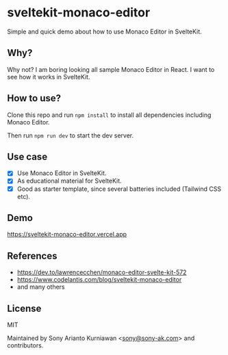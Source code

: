 # sveltekit-monaco-editor

Simple and quick demo about how to use Monaco Editor in SvelteKit.

## Why?

Why not? I am boring looking all sample Monaco Editor in React. I want to see how it works in SvelteKit.

## How to use?

Clone this repo and run `npm install` to install all dependencies including Monaco Editor.

Then run `npm run dev` to start the dev server.

## Use case

- [x] Use Monaco Editor in SvelteKit.
- [x] As educational material for SvelteKit.
- [x] Good as starter template, since several batteries included (Tailwind CSS etc).

## Demo

https://sveltekit-monaco-editor.vercel.app

## References
- https://dev.to/lawrencecchen/monaco-editor-svelte-kit-572
- https://www.codelantis.com/blog/sveltekit-monaco-editor
- and many others

## License

MIT

Maintained by Sony Arianto Kurniawan <<sony@sony-ak.com>> and contributors.
